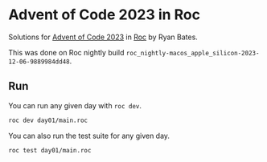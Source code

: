 # Advent of Code 2023 in Roc

Solutions for [Advent of Code 2023](https://adventofcode.com/2023) in [Roc](https://roc-lang.org) by Ryan Bates.

This was done on Roc nightly build `roc_nightly-macos_apple_silicon-2023-12-06-9889984dd48`.


## Run

You can run any given day with `roc dev`.

```sh
roc dev day01/main.roc
```

You can also run the test suite for any given day.

```sh
roc test day01/main.roc
```
